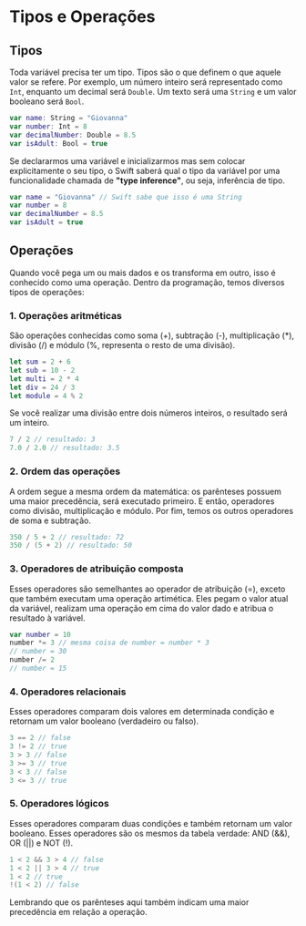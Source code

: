 # Tipos e Operações

## Tipos
Toda variável precisa ter um tipo. Tipos são o que definem o que aquele valor se refere. Por exemplo, um número inteiro será representado como `Int`, enquanto um decimal será `Double`. Um texto será uma `String` e um valor booleano será `Bool`.
```swift
var name: String = "Giovanna"
var number: Int = 8
var decimalNumber: Double = 8.5
var isAdult: Bool = true
```

Se declararmos uma variável e inicializarmos mas sem colocar explicitamente o seu tipo, o Swift saberá qual o tipo da variável por uma funcionalidade chamada de **"type inference"**, ou seja, inferência de tipo.

```swift
var name = "Giovanna" // Swift sabe que isso é uma String
var number = 8
var decimalNumber = 8.5
var isAdult = true
```

## Operações
Quando você pega um ou mais dados e os transforma em outro, isso é conhecido como uma operação. Dentro da programação, temos diversos tipos de operações:

### 1. Operações aritméticas
São operações conhecidas como soma (+), subtração (-), multiplicação (*), divisão (/) e módulo (%, representa o resto de uma divisão).

```swift
let sum = 2 + 6
let sub = 10 - 2
let multi = 2 * 4
let div = 24 / 3
let module = 4 % 2
```

Se você realizar uma divisão entre dois números inteiros, o resultado será um inteiro.

```swift
7 / 2 // resultado: 3
7.0 / 2.0 // resultado: 3.5
```

### 2. Ordem das operações
A ordem segue a mesma ordem da matemática: os parênteses possuem uma maior precedência, será executado primeiro. E então, operadores como divisão, multiplicação e módulo. Por fim, temos os outros operadores de soma e subtração.

```swift
350 / 5 + 2 // resultado: 72
350 / (5 + 2) // resultado: 50
```

### 3. Operadores de atribuição composta
Esses operadores são semelhantes ao operador de atribuição (=), exceto que também executam uma operação artimética. Eles pegam o valor atual da variável, realizam uma operação em cima do valor dado e atribua o resultado à variável.

```swift
var number = 10
number *= 3 // mesma coisa de number = number * 3
// number = 30
number /= 2
// number = 15
```

### 4. Operadores relacionais
Esses operadores comparam dois valores em determinada condição e retornam um valor booleano (verdadeiro ou falso).

```swift
3 == 2 // false
3 != 2 // true
3 > 3 // false
3 >= 3 // true
3 < 3 // false
3 <= 3 // true
```

### 5. Operadores lógicos
Esses operadores comparam duas condições e também retornam um valor booleano. Esses operadores são os mesmos da tabela verdade: AND (&&), OR (||) e NOT (!).

```swift
1 < 2 && 3 > 4 // false
1 < 2 || 3 > 4 // true
1 < 2 // true
!(1 < 2) // false
```

Lembrando que os parênteses aqui também indicam uma maior precedência em relação a operação.